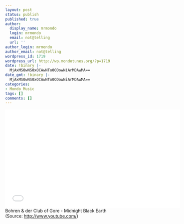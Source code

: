 ```yaml
---
layout: post
status: publish
published: true
author:
  display_name: mrmondo
  login: mrmondo
  email: not@telling
  url: ''
author_login: mrmondo
author_email: not@telling
wordpress_id: 1719
wordpress_url: http://wp.mondotunes.org/?p=1719
date: !binary |-
  MjAxMS0wNS0xOCAwNTo0ODowNiArMDAwMA==
date_gmt: !binary |-
  MjAxMS0wNS0xOCAwNTo0ODowNiArMDAwMA==
categories:
- Mondo Music
tags: []
comments: []
---
```

<iframe width="560" height="315" src="//www.youtube.com/embed/5_1-zwBsvjw" frameborder="0"> </iframe>
Bohren &amp; der Club of Gore - Midnight Black Earth
<div class="attribution">(<span>Source:</span> <a href="http://www.youtube.com/">http://www.youtube.com/</a>)</div>
